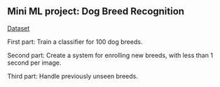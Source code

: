 ## Mini ML project: Dog Breed Recognition

[Dataset](https://drive.google.com/u/0/uc?id=1Xrr_C0ho9UpOarWBluK4pTY1ps92EqxR)

First part: Train a classifier for 100 dog breeds.

Second part: Create a system for enrolling new breeds, with less than 1 second per image.

Third part: Handle previously unseen breeds.
